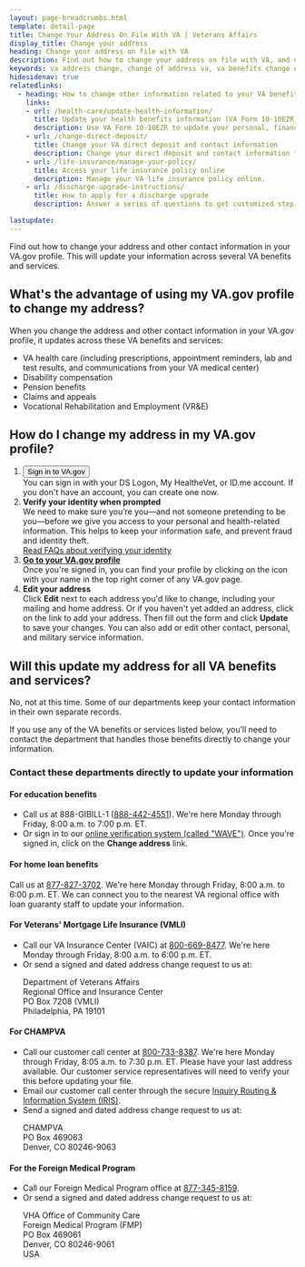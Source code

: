 ```yaml
---
layout: page-breadcrumbs.html
template: detail-page
title: Change Your Address On File With VA | Veterans Affairs
display_title: Change your address
heading: Change your address on file with VA
description: Find out how to change your address on file with VA, and update other contact information in your VA.gov profile. This will update your information across several VA benefits and services, including VA health care, disability compensation, and pension benefits.
keywords: va address change, change of address va, va benefits change of address, va change of address form, va address change form, how do i change my address with the va, va benefits address change
hidesidenav: true
relatedlinks:
  - heading: How to change other information related to your VA benefits
    links:
    - url: /health-care/update-health-information/
      title: Update your health benefits information (VA Form 10-10EZR)
      description: Use VA Form 10-10EZR to update your personal, financial, and insurance information after you’re enrolled in VA health care.
    - url: /change-direct-deposit/
      title: Change your VA direct deposit and contact information
      description: Change your direct deposit and contact information for certain VA benefits.
    - url: /life-insurance/manage-your-policy/
      title: Access your life insurance policy online
      description: Manage your VA life insurance policy online.
    - url: /discharge-upgrade-instructions/
      title: How to apply for a discharge upgrade
      description: Answer a series of questions to get customized step-by-step instructions on how to apply for a discharge upgrade or correction.

lastupdate:
---
```


<div itemscope itemtype="http://schema.org/FAQPage">
<div itemprop="description" class="va-introtext">

Find out how to change your address and other contact information in your VA.gov profile. This will update your information across several VA benefits and services.

</div>

<div itemscope itemtype="http://schema.org/Question">

<h2 itemprop="name">What's the advantage of using my VA.gov profile to change my address?</h2>
<div itemprop="acceptedAnswer" itemscope itemtype="http://schema.org/Answer">
<div itemprop="text">

When you change the address and other contact information in your VA.gov profile, it updates across these VA benefits and services:

<ul>
  <li>VA health care (including prescriptions, appointment reminders, lab and test results, and communications from your VA medical center)</li>
  <li>Disability compensation</li>
  <li>Pension benefits</li>
  <li>Claims and appeals</li>
  <li>Vocational Rehabilitation and Employment (VR&E)</li>
</ul>

</div>
</div>
</div>

<div itemscope itemtype="http://schema.org/Question">

<h2 itemprop="name">How do I change my address in my VA.gov profile?</h2>
<div itemprop="acceptedAnswer" itemscope itemtype="http://schema.org/Answer">
<div itemprop="text">

<ol class="process">
  <li class="process-step list-one"><strong><button type="button" class="signin-signup-modal-trigger va-button-link">Sign in to VA.gov</button></strong><br> You can sign in with your DS Logon, My HealtheVet, or ID.me account. If you don't have an account, you can create one now.</li>
  <li class="process-step list-two"><strong>Verify your identity when prompted</strong> <br> We need to make sure you’re you—and not someone pretending to be you—before we give you access to your personal and health-related information. This helps to keep your information safe, and prevent fraud and identity theft. <br> <a href="/sign-in-faq/#verify">Read FAQs about verifying your identity</a></li>
  <li class="process-step list-three"><strong><a href="/profile/">Go to your VA.gov profile</a></strong> <br> Once you're signed in, you can find your profile by clicking on the icon with your name in the top right corner of any VA.gov page.</li>
  <li class="process-step list-four"><strong>Edit your address</strong> <br> Click <strong>Edit</strong> next to each address you'd like to change, including your mailing and home address. Or if you haven't yet added an address, click on the link to add your address. Then fill out the form and click <strong>Update</strong> to save your changes. You can also add or edit other contact, personal, and military service information.
</ol>

</ul>
</div>
</div>
</div>

<div itemscope itemtype="http://schema.org/Question">

<h2 itemprop="name">Will this update my address for all VA benefits and services?</h2>
<div itemprop="acceptedAnswer" itemscope itemtype="http://schema.org/Answer">
<div itemprop="text">

No, not at this time. Some of our departments keep your contact information in their own separate records.

If you use any of the VA benefits or services listed below, you’ll need to contact the department that handles those benefits directly to change your information.

<h3>Contact these departments directly to update your information</h3>

<h4>For education benefits</h4>

<ul>
  <li>Call us at 888-GIBILL-1 (<a href="tel:+18884424551">888-442-4551</a>). We're here Monday through Friday, 8:00 a.m. to 7:00 p.m. ET.</li>
  <li>Or sign in to our <a href="https://www.gibill.va.gov/wave/index.do">online verification system (called "WAVE")</a>. Once you're signed in, click on the <strong>Change address</strong> link.</li>
  </ul>

<h4>For home loan benefits</h4>
Call us at <a href="tel:+18778273702">877-827-3702</a>. We're here Monday through Friday, 8:00 a.m. to 6:00 p.m. ET. We can connect you to the nearest VA regional office with loan guaranty staff to update your information.

<h4>For Veterans' Mortgage Life Insurance (VMLI)</h4>

<ul>
  <li>Call our VA Insurance Center (VAIC) at <a href="tel:+18006698477">800-669-8477</a>. We're here Monday through Friday, 8:00 a.m. to 6:00 p.m. ET.</li>
  <li>Or send a signed and dated address change request to us at: <br>
    <p class="va-address-block">
      Department of Veterans Affairs <br>
      Regional Office and Insurance Center <br>
      PO Box 7208 (VMLI) <br>
      Philadelphia, PA 19101 <br>
  </li>
</ul>

<h4>For CHAMPVA</h4>

<ul>
  <li>Call our customer call center at <a href="tel:+18007338387">800-733-8387</a>. We're here Monday through Friday, 8:05 a.m. to 7:30 p.m. ET. Please have your last address available. Our customer service representatives will need to verify your this before updating your file.</li>
  <li>Email our customer call center through the secure <a href="https://iris.custhelp.va.gov/app/ask">Inquiry Routing & Information System (IRIS)</a>.</li>
  <li>Send a signed and dated address change request to us at:<br>
    <p class="va-address-block">
      CHAMPVA<br>
      PO Box 469063<br>
      Denver, CO 80246-9063<br>
    </p>
  </li>
  </ul>

<h4>For the Foreign Medical Program</h4>

<ul>
  <li>Call our Foreign Medical Program office at <a href="tel:+18773458158">877-345-8159</a>.</li>
  <li>Or send a signed and dated address change request to us at: <br>
    <p class="va-address-block">
      VHA Office of Community Care<br>
      Foreign Medical Program (FMP)<br>
      PO Box 469061<br>
      Denver, CO 80246-9061<br>
      USA<br>
    </p>
    </li>
</ul>

</div>
</div>
</div>
</div>
